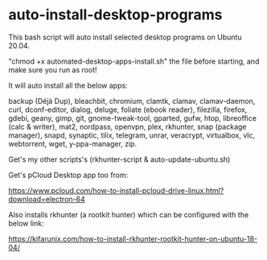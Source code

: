 # auto-install-desktop-programs
This bash script will auto install selected desktop programs on Ubuntu 20.04.

"chmod +x automated-desktop-apps-install.sh" the file before starting, and make sure you run as root!

It will auto install all the below apps:

backup (Déjà Dup), bleachbit, chromium, clamtk, clamav, clamav-daemon, curl, dconf-editor, dialog, deluge, foliate (ebook reader), filezilla, firefox, gdebi, geany, gimp, git, gnome-tweak-tool, gparted, gufw, htop, libreoffice (calc & writer), mat2, nordpass, openvpn, plex, rkhunter, snap (package manager), snapd, synaptic, tilix, telegram, unrar, veracrypt, virtualbox, vlc, webtorrent, wget, y-ppa-manager, zip.

Get's my other scripts's (rkhunter-script & auto-update-ubuntu.sh)

Get's pCloud Desktop app too from:

https://www.pcloud.com/how-to-install-pcloud-drive-linux.html?download=electron-64

Also installs rkhunter (a rootkit hunter) which can be configured with the below link:

https://kifarunix.com/how-to-install-rkhunter-rootkit-hunter-on-ubuntu-18-04/
